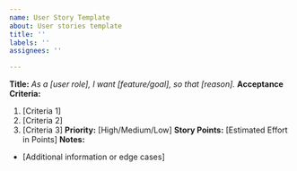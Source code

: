 ```yaml
---
name: User Story Template
about: User stories template
title: ''
labels: ''
assignees: ''

---
```


**Title:**
_As a [user role], I want [feature/goal], so that [reason]._
**Acceptance Criteria:**
1. [Criteria 1]
2. [Criteria 2]
3. [Criteria 3]
**Priority:** [High/Medium/Low]
**Story Points:** [Estimated Effort in Points]
**Notes:**
- [Additional information or edge cases]
